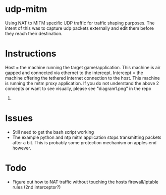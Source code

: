 # udp-mitm
Using NAT to MITM specific UDP traffic for traffic shaping purposes. The intent of this was to capture udp packets externally and edit them before they reach their destination.

# Instructions
Host = the machine running the target game/application. This machine is air gapped and connected via ethernet to the intercept.
Intercept = the machine offering the tethered internet connection to the host. This machine is running the mitm proxy application.
If you do not understand the above 2 concepts or want to see visually, please see "diagram1.png" in the repo

1. 

# Issues
- Still need to get the bash script working
- The example python and ntp mitm application stops transmitting packets after a bit. This is probably some protection mechanism on apples end however.

# Todo
- Figure out how to NAT traffic without touching the hosts firewall/iptable rules (2nd interceptor?)
